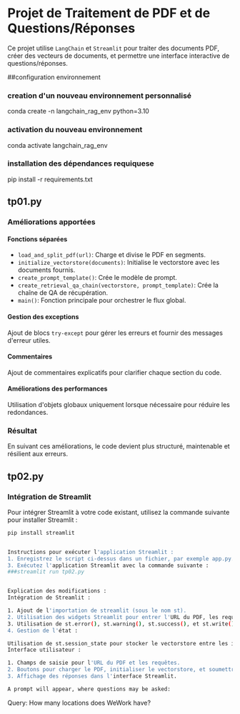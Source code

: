 # Projet de Traitement de PDF et de Questions/Réponses

Ce projet utilise `LangChain` et `Streamlit` pour traiter des documents PDF, créer des vecteurs de documents, et permettre une interface interactive de questions/réponses.

##configuration environnement

### creation d'un nouveau environnement personnalisé
conda create -n langchain_rag_env python=3.10

### activation du nouveau environnement
conda activate langchain_rag_env

### installation des dépendances requiquese
pip install -r requirements.txt




## tp01.py

### Améliorations apportées

#### Fonctions séparées

- `load_and_split_pdf(url)`: Charge et divise le PDF en segments.
- `initialize_vectorstore(documents)`: Initialise le vectorstore avec les documents fournis.
- `create_prompt_template()`: Crée le modèle de prompt.
- `create_retrieval_qa_chain(vectorstore, prompt_template)`: Crée la chaîne de QA de récupération.
- `main()`: Fonction principale pour orchestrer le flux global.

#### Gestion des exceptions

Ajout de blocs `try-except` pour gérer les erreurs et fournir des messages d'erreur utiles.

#### Commentaires

Ajout de commentaires explicatifs pour clarifier chaque section du code.

#### Améliorations des performances

Utilisation d'objets globaux uniquement lorsque nécessaire pour réduire les redondances.

### Résultat

En suivant ces améliorations, le code devient plus structuré, maintenable et résilient aux erreurs.

## tp02.py

### Intégration de Streamlit

Pour intégrer Streamlit à votre code existant, utilisez la commande suivante pour installer Streamlit :

```sh
pip install streamlit


Instructions pour exécuter l'application Streamlit :
1. Enregistrez le script ci-dessus dans un fichier, par exemple app.py.
3. Exécutez l'application Streamlit avec la commande suivante :
###streamlit run tp02.py


Explication des modifications :
Intégration de Streamlit :

1. Ajout de l'importation de streamlit (sous le nom st).
2. Utilisation des widgets Streamlit pour entrer l'URL du PDF, les requêtes, et afficher les résultats.
3. Utilisation de st.error(), st.warning(), st.success(), et st.write() pour afficher des messages et des résultats à l'utilisateur.
4. Gestion de l'état :

Utilisation de st.session_state pour stocker le vectorstore entre les interactions utilisateur.
Interface utilisateur :

1. Champs de saisie pour l'URL du PDF et les requêtes.
2. Boutons pour charger le PDF, initialiser le vectorstore, et soumettre les requêtes.
3. Affichage des réponses dans l'interface Streamlit.

A prompt will appear, where questions may be asked:

```
Query: How many locations does WeWork have?
```
